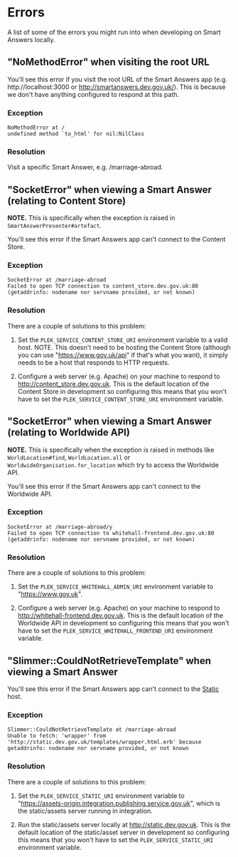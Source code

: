 # Errors

A list of some of the errors you might run into when developing on Smart Answers locally.

## "NoMethodError" when visiting the root URL

You'll see this error if you visit the root URL of the Smart Answers app (e.g. http://localhost:3000 or http://smartanswers.dev.gov.uk/). This is because we don't have anything configured to respond at this path.

### Exception

```
NoMethodError at /
undefined method `to_html' for nil:NilClass
```

### Resolution

Visit a specific Smart Answer, e.g. /marriage-abroad.

## "SocketError" when viewing a Smart Answer (relating to Content Store)

**NOTE.** This is specifically when the exception is raised in `SmartAnswerPresenter#artefact`.

You'll see this error if the Smart Answers app can't connect to the Content Store.

### Exception

```
SocketError at /marriage-abroad
Failed to open TCP connection to content_store.dev.gov.uk:80 (getaddrinfo: nodename nor servname provided, or not known)
```

### Resolution

There are a couple of solutions to this problem:

1. Set the `PLEK_SERVICE_CONTENT_STORE_URI` environment variable to a valid host. NOTE. This doesn't need to be hosting the Content Store (although you can use "https://www.gov.uk/api" if that's what you want), it simply needs to be a host that responds to HTTP requests.

2. Configure a web server (e.g. Apache) on your machine to respond to http://content_store.dev.gov.uk. This is the default location of the Content Store in development so configuring this means that you won't have to set the `PLEK_SERVICE_CONTENT_STORE_URI` environment variable.

## "SocketError" when viewing a Smart Answer (relating to Worldwide API)

**NOTE.** This is specifically when the exception is raised in methods like `WorldLocation#find`, `WorldLocation.all` or `WorldwideOrganisation.for_location` which try to access the Worldwide API.

You'll see this error if the Smart Answers app can't connect to the Worldwide API.

### Exception

```
SocketError at /marriage-abroad/y
Failed to open TCP connection to whitehall-frontend.dev.gov.uk:80 (getaddrinfo: nodename nor servname provided, or not known)
```

### Resolution

There are a couple of solutions to this problem:

1. Set the `PLEK_SERVICE_WHITEHALL_ADMIN_URI` environment variable to "https://www.gov.uk".

2. Configure a web server (e.g. Apache) on your machine to respond to http://whitehall-frontend.dev.gov.uk. This is the default location of the Worldwide API in development so configuring this means that you won't have to set the `PLEK_SERVICE_WHITEHALL_FRONTEND_URI` environment variable.

## "Slimmer::CouldNotRetrieveTemplate" when viewing a Smart Answer

You'll see this error if the Smart Answers app can't connect to the [Static][static] host.

### Exception

```
Slimmer::CouldNotRetrieveTemplate at /marriage-abroad
Unable to fetch: 'wrapper' from 'http://static.dev.gov.uk/templates/wrapper.html.erb' because getaddrinfo: nodename nor servname provided, or not known
```

### Resolution

There are a couple of solutions to this problem:

1. Set the `PLEK_SERVICE_STATIC_URI` environment variable to "https://assets-origin.integration.publishing.service.gov.uk", which is the static/assets server running in integration.

2. Run the static/assets server locally at http://static.dev.gov.uk. This is the default location of the static/asset server in development so configuring this means that you won't have to set the `PLEK_SERVICE_STATIC_URI` environment variable.

[static]: https://github.com/alphagov/static

